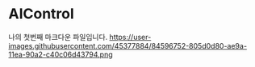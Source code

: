 # AIControl

나의 첫번째 마크다운 파일입니다.
https://user-images.githubusercontent.com/45377884/84596752-805d0d80-ae9a-11ea-90a2-c40c06d43794.png
